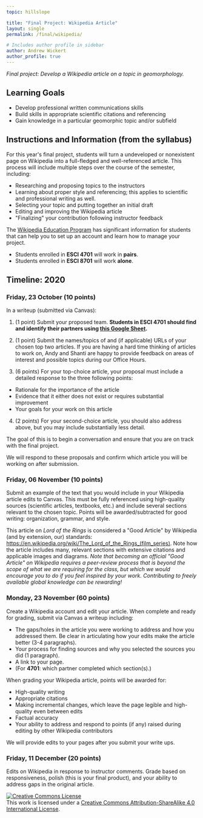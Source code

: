 ```yaml
---
topic: hillslope

title: "Final Project: Wikipedia Article"
layout: single
permalink: /final/wikipedia/

# Includes author profile in sidebar
author: Andrew Wickert
author_profile: true
---
```


*Final project: Develop a Wikipedia article on a topic in geomorphology.*

## Learning Goals

* Develop professional written communications skills
* Build skills in appropriate scientific citations and referencing
* Gain knowledge in a particular geomorphic topic and/or subfield


## Instructions and Information (from the syllabus)

For this year's final project, students will turn a undeveloped or nonexistent page on Wikipedia into a full-fledged and well-referenced article. This process will include multiple steps over the course of the semester, including:

* Researching and proposing topics to the instructors
* Learning about proper style and referencing; this applies to scientific and professional writing as well.
* Selecting your topic and putting together an initial draft
* Editing and improving the Wikipedia article
* "Finalizing" your contribution following instructor feedback

The [Wikipedia Education Program](https://en.wikipedia.org/wiki/Wikipedia:Education_program/Students) has significant information for students that can help you to set up an account and learn how to manage your project.

* Students enrolled in **ESCI 4701** will work in **pairs**.
* Students enrolled in **ESCI 8701** will work **alone**.

## Timeline: 2020

### Friday, 23 October (10 points)

In a writeup (submitted via Canvas):

1. (1 point) Submit your proposed team. **Students in ESCI 4701 should find and identify their partners using [this Google Sheet](https://docs.google.com/spreadsheets/d/15gwpIMKyvwpebpdIjP0Gq6Rh90nEx4ebLWd7CL47I_U/edit?usp=sharing).**

2. (1 point) Submit the names/topics of and (if applicable) URLs of your chosen top two articles. If you are having a hard time thinking of articles to work on, Andy and Shanti are happy to provide feedback on areas of interest and possible topics during our Office Hours.

3. (6 points) For your top-choice article, your proposal must include a detailed response to the three following points:
  * Rationale for the importance of the article
  * Evidence that it either does not exist or requires substantial improvement
  * Your goals for your work on this article

4. (2 points) For your second-choice article, you should also address above, but you may include substantially less detail.

The goal of this is to begin a conversation and ensure that you are on track with the final project.

We will respond to these proposals and confirm which article you will be working on after submission.

### Friday, 06 November (10 points)

Submit an example of the text that you would include in your Wikipedia article edits to Canvas. This must be fully referenced using high-quality sources (scientific articles, textbooks, etc.) and include several sections relevant to the chosen topic. Points will be awarded/subtracted for good writing: organization, grammar, and style.

This article on *Lord of the Rings* is considered a "Good Article" by Wikipedia (and by extension, our) standards: https://en.wikipedia.org/wiki/The_Lord_of_the_Rings_(film_series). Note how the article includes many, relevant sections with extensive citations and applicable images and diagrams. *Note that becoming an official "Good Article" on Wikipedia requires a peer-review process that is beyond the scope of what we are requiring for the class, but which we would encourage you to do if you feel inspired by your work. Contributing to freely available global knowledge can be rewarding!*

### Monday, 23 November (60 points)

Create a Wikipedia account and edit your article. When complete and ready for grading, submit via Canvas a writeup including:
* The gaps/holes in the article you were working to address and how you addressed them. Be clear in articulating how your edits make the article better (3-4 paragraphs).
* Your process for finding sources and why you selected the sources you did (1 paragraph).
* A link to your page.
* (For **4701**: which partner completed which section(s).)

When grading your Wikipedia article, points will be awarded for:
* High-quality writing
* Appropriate citations
* Making incremental changes, which leave the page legible and high-quality even between edits
* Factual accuracy
* Your ability to address and respond to points (if any) raised during editing by other Wikipedia contributors

We will provide edits to your pages after you submit your write ups.

### Friday, 11 December (20 points)

Edits on Wikipedia in response to instructor comments. Grade based on responsiveness, polish (this is your final product), and your ability to address  gaps in the original article.


<a rel="license" href="http://creativecommons.org/licenses/by-sa/4.0/"><img alt="Creative Commons License" style="border-width:0" src="https://i.creativecommons.org/l/by-sa/4.0/88x31.png" /></a><br />This work is licensed under a <a rel="license" href="http://creativecommons.org/licenses/by-sa/4.0/">Creative Commons Attribution-ShareAlike 4.0 International License</a>.
